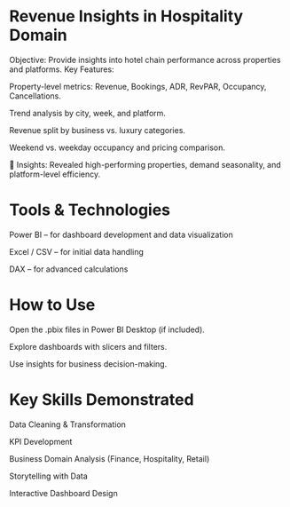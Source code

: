 # Revenue Insights in Hospitality Domain

Objective: Provide insights into hotel chain performance across properties and platforms.
Key Features:

Property-level metrics: Revenue, Bookings, ADR, RevPAR, Occupancy, Cancellations.

Trend analysis by city, week, and platform.

Revenue split by business vs. luxury categories.

Weekend vs. weekday occupancy and pricing comparison.

📌 Insights: Revealed high-performing properties, demand seasonality, and platform-level efficiency.

# Tools & Technologies

Power BI – for dashboard development and data visualization

Excel / CSV – for initial data handling

DAX – for advanced calculations

# How to Use

Open the .pbix files in Power BI Desktop (if included).

Explore dashboards with slicers and filters.

Use insights for business decision-making.

# Key Skills Demonstrated

Data Cleaning & Transformation

KPI Development

Business Domain Analysis (Finance, Hospitality, Retail)

Storytelling with Data

Interactive Dashboard Design
